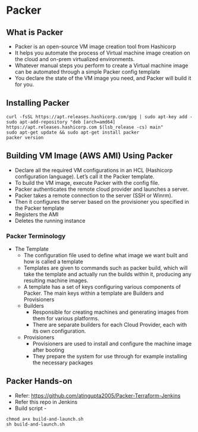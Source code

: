 # Packer

## What is Packer

- Packer is an open-source VM image creation tool from Hashicorp
- It helps you automate the process of Virtual machine image creation on the cloud and on-prem virtualized environments.
- Whatever manual steps you perform to create a Virtual machine image can be automated through a simple Packer config template
- You declare the state of the VM image you need, and Packer will build it for you.

## Installing Packer
```
curl -fsSL https://apt.releases.hashicorp.com/gpg | sudo apt-key add -
sudo apt-add-repository "deb [arch=amd64] https://apt.releases.hashicorp.com $(lsb_release -cs) main"
sudo apt-get update && sudo apt-get install packer
packer version
```

## Building VM Image (AWS AMI) Using Packer
- Declare all the required VM configurations in an HCL (Hashicorp configuration language). Let’s call it the Packer template.
- To build the VM image, execute Packer with the config file.
- Packer authenticates the remote cloud provider and launches a server.
- Packer takes a remote connection to the server (SSH or Winrm).
- Then it configures the server based on the provisioner you specified in the Packer template
- Registers the AMI
- Deletes the running instance

### Packer Terminology
- The Template
  - The configuration file used to define what image we want built and how is called a template
  - Templates are given to commands such as packer build, which will take the template and actually run the builds within it, producing any resulting machine images.
  - A template has a set of keys configuring various components of Packer. The main keys within a template are Builders and Provisioners
  - Builders
    - Responsible for creating machines and generating images from them for various platforms.
    - There are separate builders for each Cloud Provider, each with its own configuration.
  - Provisioners
    - Provisioners are used to install and configure the machine image after booting
    - They prepare the system for use through for example installing the necessary packages



## Packer Hands-on
  - Refer: https://github.com/atingupta2005/Packer-Terraform-Jenkins
  - Refer this repo in Jenkins
  - Build script -
```
chmod a+x build-and-launch.sh
sh build-and-launch.sh
```
